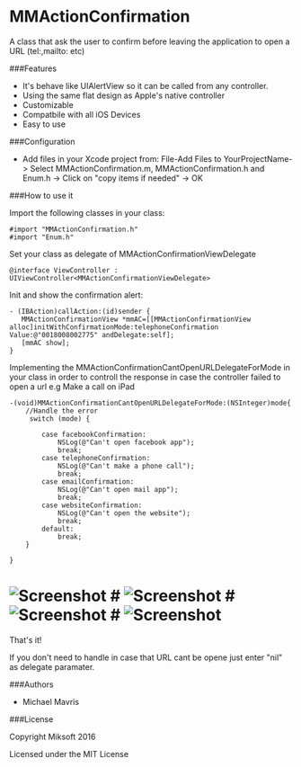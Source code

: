 
MMActionConfirmation
======

A class that ask the user to confirm before leaving the application to open a URL (tel:,mailto: etc)

###Features

+ It's behave like UIAlertView so it can be called from any controller.
+ Using the same flat design as Apple's native controller
+ Customizable
+ Compatbile with all iOS Devices
+ Easy to use

###Configuration

+ Add files in your Xcode project from: File-Add Files to YourProjectName-> Select MMActionConfirmation.m, MMActionConfirmation.h and Enum.h -> Click on "copy items if needed" -> OK

###How to use it

Import the following classes in your class:

```
#import "MMActionConfirmation.h"
#import "Enum.h"
```

Set your class as delegate of MMActionConfirmationViewDelegate

```
@interface ViewController : UIViewController<MMActionConfirmationViewDelegate>
```

Init and show the confirmation alert:

```
- (IBAction)callAction:(id)sender {
   MMActionConfirmationView *mmAC=[[MMActionConfirmationView alloc]initWithConfirmationMode:telephoneConfirmation Value:@"0018008002775" andDelegate:self];
   [mmAC show];
}
```

Implementing the MMActionConfirmationCantOpenURLDelegateForMode in your class in order to controll the response in case the controller failed to open a url e.g Make a call on iPad

```
-(void)MMActionConfirmationCantOpenURLDelegateForMode:(NSInteger)mode{
    //Handle the error
     switch (mode) {
            
        case facebookConfirmation:
            NSLog(@"Can't open facebook app");
            break;
        case telephoneConfirmation:
            NSLog(@"Can't make a phone call");
            break;
        case emailConfirmation:
            NSLog(@"Can't open mail app");
            break;
        case websiteConfirmation:
            NSLog(@"Can't open the website");
            break;
        default:
            break;
    }

}
```
# ![Screenshot](https://raw.github.com/mavris/MMActionConfirmation/master/screenshot1.png) # ![Screenshot](https://raw.github.com/mavris/MMActionConfirmation/master/screenshot2.png) # ![Screenshot](https://raw.github.com/mavris/MMActionConfirmation/master/screenshot3.png) # ![Screenshot](https://raw.github.com/mavris/MMActionConfirmation/master/screenshot4.png)

That's it!

If you don't need to handle in case that URL cant be opene just enter "nil" as delegate paramater.

###Authors

* Michael Mavris

###License

Copyright Miksoft 2016

Licensed under the MIT License
